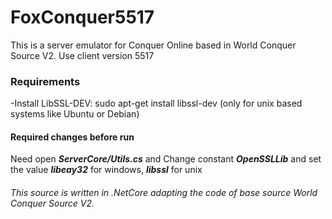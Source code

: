 # FoxConquer5517
This is a server emulator for Conquer Online based in World Conquer Source V2. Use client version 5517

### Requirements
-Install LibSSL-DEV: sudo apt-get install libssl-dev (only for unix based systems like Ubuntu or Debian)

#### Required changes before run
Need open ***ServerCore/Utils.cs*** and Change constant ***OpenSSLLib*** and set the value ***libeay32*** for windows, ***libssl*** for unix

###### This source is written in .NetCore adapting the code of base source World Conquer Source V2.
